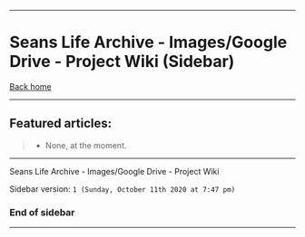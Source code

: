 
***

# Seans Life Archive - Images/Google Drive - Project Wiki (Sidebar)

[Back home](https://github.com/seanpm2001/SeansLifeArchive_Images_Google-Drive/wiki/)

***

## Featured articles:

> * None, at the moment.

***

Seans Life Archive - Images/Google Drive - Project Wiki

Sidebar version: `1 (Sunday, October 11th 2020 at 7:47 pm)`

### End of sidebar

***

